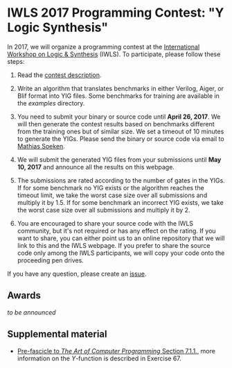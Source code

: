 # IWLS 2017 Programming Contest: "Y Logic Synthesis"

In 2017, we will organize a programming contest at the [International Workshop on Logic & Synthesis](http://www.iwls.org/iwls2017/) (IWLS).  To participate, please follow these steps:

1. Read the [contest description](contest.pdf).

2. Write an algorithm that translates benchmarks in either Verilog, Aiger, or Blif format into YIG files.  Some benchmarks for training are available in the *examples* directory.

3. You need to submit your binary or source code until **April 26, 2017**.  We will then generate the contest results based on benchmarks different from the training ones but of similar size.  We set a timeout of 10 minutes to generate the YIGs. Please send the binary or source code via email to [Mathias Soeken](https://github.com/msoeken).

4. We will submit the generated YIG files from your submissions until **May 10, 2017** and announce all the results on this webpage.

5. The submissions are rated according to the number of gates in the YIGs.  If for some benchmark no YIG exists or the algorithm reaches the timeout limit, we take the worst case size over all submissions and multiply it by 1.5.  If for some benchmark an incorrect YIG exists, we take the worst case size over all submissions and multiply it by 2.

6. You are encouraged to share your source code with the IWLS community, but it's not required or has any effect on the rating.  If you want to share, you can either point us to an online repository that we will link to this and the IWLS webpage.  If you prefer to share the source code only among the IWLS participants, we will copy your code onto the proceeding pen drives.

If you have any question, please create an [issue](https://github.com/msoeken/iwls2017-contest/issues).

## Awards

*to be announced*

## Supplemental material

* [Pre-fascicle to *The Art of Computer Programming* Section 7.1.1.](http://www-cs-faculty.stanford.edu/~uno/fasc0b.ps.gz), more information on the *Y*-function is described in Exercise 67.
